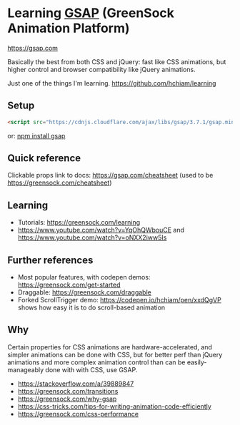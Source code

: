 # Learning [GSAP](https://github.com/greensock/GSAP) (GreenSock Animation Platform)

https://gsap.com

Basically the best from both CSS and jQuery: fast like CSS animations, but higher control and browser compatibility like jQuery animations.

Just one of the things I'm learning. <https://github.com/hchiam/learning>

## Setup

```html
<script src="https://cdnjs.cloudflare.com/ajax/libs/gsap/3.7.1/gsap.min.js"></script>
```

or: [npm install gsap](https://greensock.com/docs/Installation)

## Quick reference

Clickable props link to docs: https://gsap.com/cheatsheet (used to be https://greensock.com/cheatsheet)

## Learning

- Tutorials: <https://greensock.com/learning> 
- <https://www.youtube.com/watch?v=YqOhQWbouCE> and <https://www.youtube.com/watch?v=oNXX2iww5Is>

## Further references

- Most popular features, with codepen demos: <https://greensock.com/get-started>
- Draggable: <https://greensock.com/draggable>
- Forked ScrollTrigger demo: <https://codepen.io/hchiam/pen/xxdQgVP> shows how easy it is to do scroll-based animation

## Why

Certain properties for CSS animations are hardware-accelerated, and simpler animations can be done with CSS, but for better perf than jQuery animations and more complex animation control than can be easily-manageably done with with CSS, use GSAP.

- <https://stackoverflow.com/a/39889847>
- <https://greensock.com/transitions>
- <https://greensock.com/why-gsap>
- <https://css-tricks.com/tips-for-writing-animation-code-efficiently>
- <https://greensock.com/css-performance>
